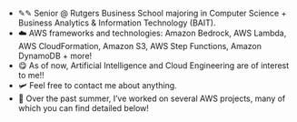 - ✎✎ Senior @ Rutgers Business School majoring in Computer Science + Business Analytics & Information Technology (BAIT).
- ☁️ AWS frameworks and technologies: Amazon Bedrock, AWS Lambda, AWS CloudFormation, Amazon S3, AWS Step Functions, Amazon DynamoDB + more!
- 😋 As of now, Artificial Intelligence and Cloud Engineering are of interest to me!!
- 🛩️ Feel free to contact me about anything.
- 🌴 Over the past summer, I’ve worked on several AWS projects, many of which you can find detailed below!
<!--
**Achal2/Achal2** is a ✨ _special_ ✨ repository because its `README.md` (this file) appears on your GitHub profile.

Here are some ideas to get you started:

- 🔭 I’m currently working on ...
- 🌱 I’m currently learning ...
- 👯 I’m looking to collaborate on ...
- 🤔 I’m looking for help with ...
- 💬 Ask me about ...
- 📫 How to reach me: ...
- 😄 Pronouns: ...
- ⚡ Fun fact: ...
- ![movdragonite](https://github.com/user-attachments/assets/c4085761-46ae-49e0-9c3c-0a16c6e5ea52)

-->
